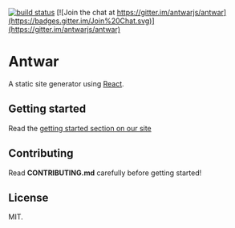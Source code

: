 [![build status](https://secure.travis-ci.org/antwarjs/antwar.svg)](http://travis-ci.org/antwarjs/antwar) [![Join the chat at https://gitter.im/antwarjs/antwar](https://badges.gitter.im/Join%20Chat.svg)](https://gitter.im/antwarjs/antwar)

# Antwar

A static site generator using [React](https://github.com/facebook/react).

## Getting started

Read the [getting started section on our site](http://antwarjs.github.io/docs/getting-started/)

## Contributing

Read **CONTRIBUTING.md** carefully before getting started!

## License

MIT.

